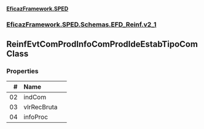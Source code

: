 #### [EficazFramework.SPED](EficazFrameworkSPED.md 'EficazFramework SPED')
### [EficazFramework.SPED.Schemas.EFD_Reinf.v2_1](EficazFramework.SPED.Schemas.EFD_Reinf.v2_1.md 'EficazFramework.SPED.Schemas.EFD_Reinf.v2_1')

## ReinfEvtComProdInfoComProdIdeEstabTipoCom Class
### Properties

| # | Name | |
| ---: | :--- | :--- |
| 02 | indCom |  |
| 03 | vlrRecBruta |  |
| 04 | infoProc |  |
